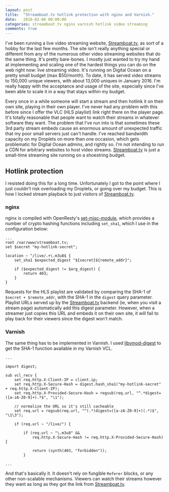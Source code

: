 ```yaml
---
layout: post
title:  "Streamboat.tv hotlink protection with nginx and Varnish."
date:   2016-02-06 00:00:00
categories: streamboat.tv nginx varnish hotlink video streaming
comments: true
---
```


I've been running a live video streaming website, [Streamboat.tv](https://streamboat.tv/), as sort of a hobby for the last few months.  The site isn't really anything special or different from any of the numerous other video streaming websites that do the same thing.  It's pretty bare-bones.  I mostly just wanted to try my hand at implementing and scaling one of the hardest things you can do on the web right now: live streaming video.  It's running on Digital Ocean on a pretty small budget (max $50/month).  To date, it has served video streams to 150,000 unique viewers, with about 13,000 uniques in January 2016.  I'm really happy with the acceptance and usage of the site, especially since I've been able to scale it in a way that stays within my budget.


Every once in a while someone will start a stream and then hotlink it on their own site, playing in their own player.  I've never had any problem with this before since I offer the VLC (HLS playlist) link right there on the player page.  It's totally reasonable that people want to watch their streams in whatever software they want.  The problem that I've run into is that sometimes these 3rd party stream embeds cause an enormous amount of unexpected traffic that my poor small servers just can't handle.  I've reached bandwidth capacity on my Droplets on more than one occasion, which gets problematic for Digital Ocean admins, and rightly so.  I'm not intending to run a CDN for arbitrary websites to host video streams.  [Streamboat.tv](https://streamboat.tv/) is just a small-time streaming site running on a shoestring budget.

## Hotlink protection

I resisted doing this for a long time.  Unfortunately I got to the point where I just couldn't risk overloading my Droplets, or going over my budget.  This is how I locked stream playback to just visitors of [Streamboat.tv](https://streamboat.tv/).

### nginx

nginx is compiled with OpenResty's [set-misc-module](https://github.com/openresty/set-misc-nginx-module), which provides a number of crypto hashing functions including `set_sha1`, which I use in the configuration below:

```nginx
...
root /var/www/streamboat.tv;
set $secret "my-hotlink-secret";

location ~ ^/live/.+\.m3u8$ {
    set_sha1 $expected_digest "${secret}${remote_addr}";

    if ($expected_digest != $arg_digest) {
        return 403;
    }
}
```

Requests for the HLS playlist are validated by comparing the SHA-1 of `$secret + $remote_addr`, with the SHA-1 in the `digest` query parameter.  Playlist URLs served up by the [Streamboat.tv](https://streamboat.tv/) backend (ie, when you visit a stream page) automatically add this digest parameter.  However, when a streamer just copies this URL and embeds it on their own site, it will fail to play back for their viewers since the digest won't match.

### Varnish

The same thing has to be implemented in Varnish.  I used [libvmod-digest](https://github.com/varnish/libvmod-digest) to get the SHA-1 function available in my Varnish VCL.


```varnish
...

import digest;

sub vcl_recv {
    set req.http.X-Client-IP = client.ip;
    set req.http.X-Secure-Hash = digest.hash_sha1("my-hotlink-secret" + req.http.X-Client-IP);
    set req.http.X-Provided-Secure-Hash = regsub(req.url, "^.*digest=([a-zA-Z0-9]+).*$", "\1");

    // normalize the URL so it's still cacheable
    set req.url = regsub(req.url, "^(.*)digest=([a-zA-Z0-9]+)(.*)$", "\1\3");

    if (req.url ~ "/live/") {

        if (req.url ~ "\.m3u8" &&
            req.http.X-Secure-Hash != req.http.X-Provided-Secure-Hash) {

            return (synth(403, "forbidden"));
        }

...
```

And that's basically it.  It doesn't rely on fungible `Referer` blocks, or any other non-scalable mechanisms.  Viewers can watch their streams however they want as long as they got the link from [Streamboat.tv](https://streamboat.tv/).

